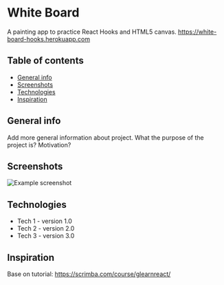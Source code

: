 # White Board
A painting app to practice React Hooks and HTML5 canvas.
https://white-board-hooks.herokuapp.com
## Table of contents
* [General info](#general-info)
* [Screenshots](#screenshots)
* [Technologies](#technologies)
* [Inspiration](#inspiration)


## General info
Add more general information about project. What the purpose of the project is? Motivation?

## Screenshots
![Example screenshot](./img/screenshot.png)

## Technologies
* Tech 1 - version 1.0
* Tech 2 - version 2.0
* Tech 3 - version 3.0

## Inspiration
Base on tutorial: https://scrimba.com/course/glearnreact/

